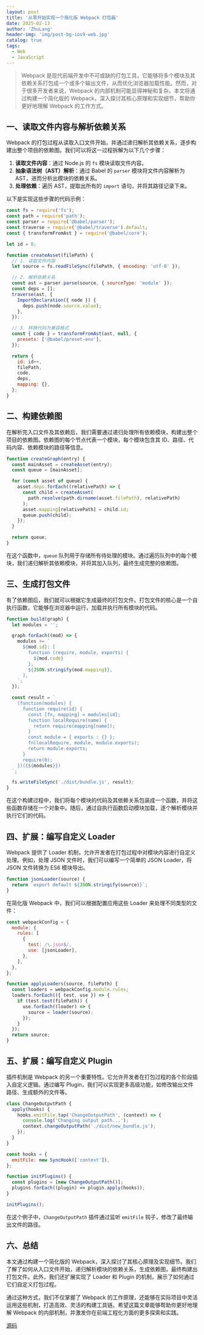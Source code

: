 ```yaml
---
layout: post
title: '从零开始实现一个简化版 Webpack 打包器'
date: 2025-02-13
author: 'ZhuLang'
header-img: 'img/post-bg-ios9-web.jpg'
catalog: true
tags:
  - Web
  - JavaScript
---
```


> Webpack 是现代前端开发中不可或缺的打包工具，它能够将多个模块及其依赖关系打包成一个或多个输出文件，从而优化浏览器加载性能。然而，对于很多开发者来说，Webpack 的内部机制可能显得神秘和复杂。本文将通过构建一个简化版的 Webpack，深入探讨其核心原理和实现细节，帮助你更好地理解 Webpack 的工作方式。

## 一、读取文件内容与解析依赖关系

Webpack 的打包过程从读取入口文件开始，并通过递归解析其依赖关系，逐步构建出整个项目的依赖图。我们可以将这一过程拆解为以下几个步骤：

1. **读取文件内容**：通过 Node.js 的 `fs` 模块读取文件内容。
2. **抽象语法树（AST）解析**：通过 Babel 的 `parser` 模块将文件内容解析为 AST，进而分析出模块的依赖关系。
3. **处理依赖**：遍历 AST，提取出所有的 `import` 语句，并将其路径记录下来。

以下是实现这些步骤的代码示例：

```javascript
const fs = require('fs');
const path = require('path');
const parser = require('@babel/parser');
const traverse = require('@babel/traverse').default;
const { transformFromAst } = require('@babel/core');

let id = 0;

function createAsset(filePath) {
  // 1. 读取文件内容
  let source = fs.readFileSync(filePath, { encoding: 'utf-8' });

  // 2. 解析依赖关系
  const ast = parser.parse(source, { sourceType: 'module' });
  const deps = [];
  traverse(ast, {
    ImportDeclaration({ node }) {
      deps.push(node.source.value);
    },
  });

  // 3. 转换代码为兼容格式
  const { code } = transformFromAst(ast, null, {
    presets: ['@babel/preset-env'],
  });

  return {
    id: id++,
    filePath,
    code,
    deps,
    mapping: {},
  };
}
```

## 二、构建依赖图

在解析完入口文件及其依赖后，我们需要通过递归处理所有依赖模块，构建出整个项目的依赖图。依赖图的每个节点代表一个模块，每个模块包含其 ID、路径、代码内容、依赖模块的路径等信息。

```javascript
function createGraph(entry) {
  const mainAsset = createAsset(entry);
  const queue = [mainAsset];

  for (const asset of queue) {
    asset.deps.forEach((relativePath) => {
      const child = createAsset(
        path.resolve(path.dirname(asset.filePath), relativePath)
      );
      asset.mapping[relativePath] = child.id;
      queue.push(child);
    });
  }

  return queue;
}
```

在这个函数中，`queue` 队列用于存储所有待处理的模块。通过遍历队列中的每个模块，我们递归解析其依赖模块，并将其加入队列，最终生成完整的依赖图。

## 三、生成打包文件

有了依赖图后，我们就可以根据它生成最终的打包文件。打包文件的核心是一个自执行函数，它能够在浏览器中运行，加载并执行所有模块的代码。

```javascript
function build(graph) {
  let modules = '';

  graph.forEach((mod) => {
    modules += `
      ${mod.id}: [
        function (require, module, exports) {
          ${mod.code}
        },
        ${JSON.stringify(mod.mapping)},
      ],
    `;
  });

  const result = `
    (function(modules) {
      function require(id) {
        const [fn, mapping] = modules[id];
        function localRequire(name) {
          return require(mapping[name]);
        }
        const module = { exports : {} };
        fn(localRequire, module, module.exports);
        return module.exports;
      }
      require(0);
    })({${modules}})
  `;

  fs.writeFileSync('./dist/bundle.js', result);
}
```

在这个构建过程中，我们将每个模块的代码及其依赖关系包装成一个函数，并将这些函数存储在一个对象中。随后，通过自执行函数启动模块加载，逐个解析模块并执行它们的代码。

## 四、扩展：编写自定义 Loader

Webpack 提供了 Loader 机制，允许开发者在打包过程中对模块内容进行自定义处理。例如，处理 JSON 文件时，我们可以编写一个简单的 JSON Loader，将 JSON 文件转换为 ES6 模块导出。

```javascript
function jsonLoader(source) {
  return `export default ${JSON.stringify(source)}`;
}
```

在简化版 Webpack 中，我们可以根据配置应用这些 Loader 来处理不同类型的文件：

```javascript
const webpackConfig = {
  module: {
    rules: [
      {
        test: /\.json$/,
        use: [jsonLoader],
      },
    ],
  },
};

function applyLoaders(source, filePath) {
  const loaders = webpackConfig.module.rules;
  loaders.forEach(({ test, use }) => {
    if (test.test(filePath)) {
      use.forEach((loader) => {
        source = loader(source);
      });
    }
  });
  return source;
}
```

## 五、扩展：编写自定义 Plugin

插件机制是 Webpack 的另一个重要特性。它允许开发者在打包过程的各个阶段插入自定义逻辑。通过编写 Plugin，我们可以实现更多高级功能，如修改输出文件路径、生成额外的文件等。

```javascript
class ChangeOutputPath {
  apply(hooks) {
    hooks.emitFile.tap('ChangeOutputPath', (context) => {
      console.log('Changing output path...');
      context.changeOutputPath('./dist/new_bundle.js');
    });
  }
}

const hooks = {
  emitFile: new SyncHook(['context']),
};

function initPlugins() {
  const plugins = [new ChangeOutputPath()];
  plugins.forEach((plugin) => plugin.apply(hooks));
}

initPlugins();
```

在这个例子中，`ChangeOutputPath` 插件通过监听 `emitFile` 钩子，修改了最终输出文件的路径。

## 六、总结

本文通过构建一个简化版的 Webpack，深入探讨了其核心原理及实现细节。我们了解了如何从入口文件开始，递归解析模块的依赖关系，生成依赖图，最终构建出打包文件。此外，我们还扩展实现了 Loader 和 Plugin 的机制，展示了如何通过它们自定义打包过程。

通过这种方式，我们不仅掌握了 Webpack 的工作原理，还能够在实际项目中灵活运用这些机制，打造高效、灵活的构建工具链。希望这篇文章能够帮助你更好地理解 Webpack 的内部机制，并激发你在前端工程化方面的更多探索和实践。

[源码](https://github.com/RicardoPang/pf-mini-webpack)
